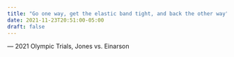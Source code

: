 ```yaml
---
title: "Go one way, get the elastic band tight, and back the other way"
date: 2021-11-23T20:51:00-05:00
draft: false
---
```

— 2021 Olympic Trials, Jones vs. Einarson